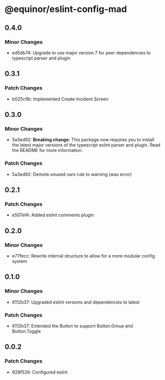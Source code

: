 # @equinor/eslint-config-mad

## 0.4.0

### Minor Changes

-   ed5db74: Upgrade to use major version 7 for peer dependencies to typescript parser and plugin

## 0.3.1

### Patch Changes

-   b025c9b: Implemented Create Incident Screen

## 0.3.0

### Minor Changes

-   5a3ed92: **Breaking change**: This package now requires you to install the latest major versions
    of the typescript eslint parser and plugin. Read the README for more information.

### Patch Changes

-   5a3ed92: Demote unused vars rule to warning (was error)

## 0.2.1

### Patch Changes

-   e507ef4: Added eslint comments plugin

## 0.2.0

### Minor Changes

-   e77fecc: Rewrite internal structure to allow for a more modular config system

## 0.1.0

### Minor Changes

-   6112b37: Upgraded eslint versions and dependencies to latest

### Patch Changes

-   6112b37: Extended the Button to support Button.Group and Button.Toggle

## 0.0.2

### Patch Changes

-   928f526: Configured eslint
